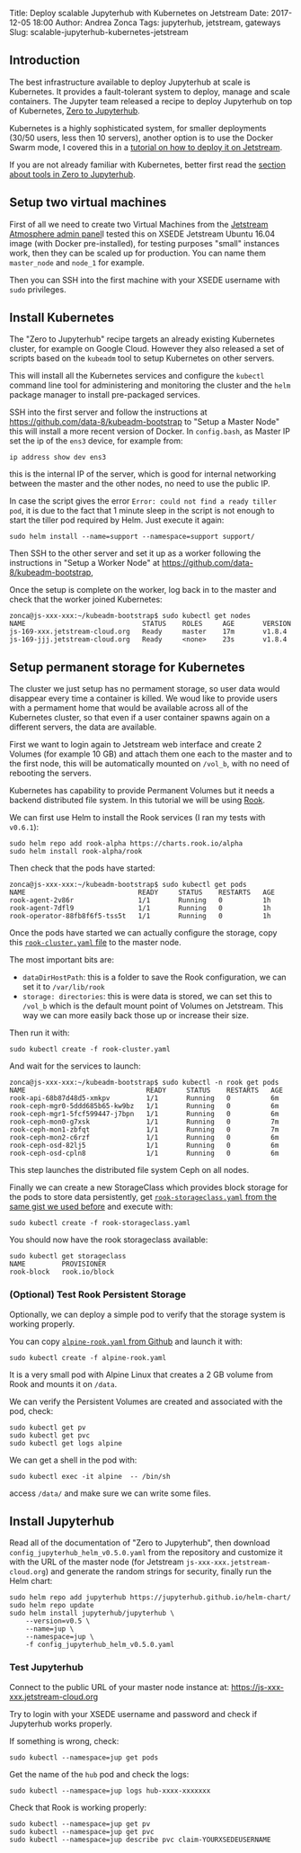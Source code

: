 Title: Deploy scalable Jupyterhub with Kubernetes on Jetstream
Date: 2017-12-05 18:00
Author: Andrea Zonca
Tags: jupyterhub, jetstream, gateways
Slug: scalable-jupyterhub-kubernetes-jetstream

## Introduction

The best infrastructure available to deploy Jupyterhub at scale is Kubernetes. It provides a fault-tolerant system to deploy, manage and scale containers. The Jupyter team released a recipe to deploy Jupyterhub on top of Kubernetes, [Zero to Jupyterhub](https://zero-to-jupyterhub.readthedocs.io).

Kubernetes is a highly sophisticated system, for smaller deployments (30/50 users, less then 10 servers), another option is to use the Docker Swarm mode, I covered this in a [tutorial on how to deploy it on Jetstream](https://zonca.github.io/2017/10/scalable-jupyterhub-docker-swarm-mode.html).

If you are not already familiar with Kubernetes, better first read the [section about tools in Zero to Jupyterhub](https://zero-to-jupyterhub.readthedocs.io/en/latest/tools.html).

## Setup two virtual machines

First of all we need to create two Virtual Machines from the [Jetstream Atmosphere admin panel](https://use.jetstream-cloud.org)I tested this on XSEDE Jetstream Ubuntu 16.04 image (with Docker pre-installed), for testing purposes "small" instances work, then they can be scaled up for production. You can name them `master_node` and `node_1` for example.

Then you can SSH into the first machine with your XSEDE username with `sudo` privileges.

## Install Kubernetes

The "Zero to Jupyterhub" recipe targets an already existing Kubernetes cluster, for example on Google Cloud. However they also released a set of scripts based on the `kubeadm` tool to setup Kubernetes on other servers.

This will install all the Kubernetes services and configure the `kubectl` command line tool for administering and monitoring the cluster and the `helm` package manager to install pre-packaged services.

SSH into the first server and follow the instructions at <https://github.com/data-8/kubeadm-bootstrap> to "Setup a Master Node"
this will install a more recent version of Docker. In `config.bash`, as Master IP set the ip of the `ens3` device, for example from:

    ip address show dev ens3

this is the internal IP of the server, which is good for internal networking between the master and the other nodes, no need to use the public IP.

In case the script gives the error `Error: could not find a ready tiller pod`, it is due to the fact that 1 minute sleep in the script is not enough to start the tiller pod required by Helm. Just execute it again:

    sudo helm install --name=support --namespace=support support/

Then SSH to the other server and set it up as a worker following the instructions in "Setup a Worker Node" at <https://github.com/data-8/kubeadm-bootstrap>,

Once the setup is complete on the worker, log back in to the master and check that the worker joined Kubernetes:

	zonca@js-xxx-xxx:~/kubeadm-bootstrap$ sudo kubectl get nodes
	NAME                             STATUS    ROLES     AGE       VERSION
	js-169-xxx.jetstream-cloud.org   Ready     master    17m       v1.8.4
	js-169-jjj.jetstream-cloud.org   Ready     <none>    23s       v1.8.4

## Setup permanent storage for Kubernetes

The cluster we just setup has no permament storage, so user data would disappear every time a container is killed.
We woud like to provide users with a permament home that would be available across all of the Kubernetes cluster, so that even if a user container spawns again on a different servers, the data are available.

First we want to login again to Jetstream web interface and create 2 Volumes (for example 10 GB) and attach them one each to the master and to the first node, this will be automatically mounted on `/vol_b`, with no need of rebooting the servers.

Kubernetes has capability to provide Permanent Volumes but it needs a backend distributed file system. In this tutorial we will be using [Rook](https://rook.io/).

We can first use Helm to install the Rook services (I ran my tests with `v0.6.1`):

	sudo helm repo add rook-alpha https://charts.rook.io/alpha
	sudo helm install rook-alpha/rook

Then check that the pods have started:

	zonca@js-xxx-xxx:~/kubeadm-bootstrap$ sudo kubectl get pods
	NAME                            READY     STATUS    RESTARTS   AGE
	rook-agent-2v86r                1/1       Running   0          1h
	rook-agent-7dfl9                1/1       Running   0          1h
	rook-operator-88fb8f6f5-tss5t   1/1       Running   0          1h

Once the pods have started we can actually configure the storage, copy this [`rook-cluster.yaml` file](https://gist.github.com/zonca/3c5b4b44c8a60a62754774f4462549c1) to the master node.

The most important bits are:

* `dataDirHostPath`: this is a folder to save the Rook configuration, we can set it to `/var/lib/rook`
* `storage: directories`: this is were data is stored, we can set this to `/vol_b` which is the default mount point of Volumes on Jetstream. This way we can more easily back those up or increase their size.

Then run it with:

	sudo kubectl create -f rook-cluster.yaml

And wait for the services to launch:

	zonca@js-xxx-xxx:~/kubeadm-bootstrap$ sudo kubectl -n rook get pods
	NAME                              READY     STATUS    RESTARTS   AGE
	rook-api-68b87d48d5-xmkpv         1/1       Running   0          6m
	rook-ceph-mgr0-5ddd685b65-kw9bz   1/1       Running   0          6m
	rook-ceph-mgr1-5fcf599447-j7bpn   1/1       Running   0          6m
	rook-ceph-mon0-g7xsk              1/1       Running   0          7m
	rook-ceph-mon1-zbfqt              1/1       Running   0          7m
	rook-ceph-mon2-c6rzf              1/1       Running   0          6m
	rook-ceph-osd-82lj5               1/1       Running   0          6m
	rook-ceph-osd-cpln8               1/1       Running   0          6m

This step launches the distributed file system Ceph on all nodes.

Finally we can create a new StorageClass which provides block storage for the pods to store data persistently, get [`rook-storageclass.yaml` from the same gist we used before](https://gist.github.com/zonca/3c5b4b44c8a60a62754774f4462549c1#file-rook-storageclass-yaml) and execute with:

	sudo kubectl create -f rook-storageclass.yaml

You should now have the rook storageclass available:

	sudo kubectl get storageclass
	NAME         PROVISIONER
	rook-block   rook.io/block

### (Optional) Test Rook Persistent Storage

Optionally, we can deploy a simple pod to verify that the storage system is working properly.

You can copy [`alpine-rook.yaml` from Github](https://gist.github.com/zonca/3c5b4b44c8a60a62754774f4462549c1#file-alpine-rook-yaml)
and launch it with:

	sudo kubectl create -f alpine-rook.yaml

It is a very small pod with Alpine Linux that creates a 2 GB volume from Rook and mounts it on `/data`.

We can verify the Persistent Volumes are created and associated with the pod, check:

	sudo kubectl get pv
	sudo kubectl get pvc
	sudo kubectl get logs alpine

We can get a shell in the pod with:

	sudo kubectl exec -it alpine  -- /bin/sh

access `/data/` and make sure we can write some files.

## Install Jupyterhub

Read all of the documentation of "Zero to Jupyterhub", then download `config_jupyterhub_helm_v0.5.0.yaml` from the repository and customize it with the URL of the master node (for Jetstream `js-xxx-xxx.jetstream-cloud.org`) and generate the random strings for security, finally run the Helm chart:

	sudo helm repo add jupyterhub https://jupyterhub.github.io/helm-chart/
	sudo helm repo update
	sudo helm install jupyterhub/jupyterhub \
		--version=v0.5 \
		--name=jup \
		--namespace=jup \
		-f config_jupyterhub_helm_v0.5.0.yaml

### Test Jupyterhub

Connect to the public URL of your master node instance at: <https://js-xxx-xxx.jetstream-cloud.org>

Try to login with your XSEDE username and password and check if Jupyterhub works properly.

If something is wrong, check:

	sudo kubectl --namespace=jup get pods

Get the name of the `hub` pod and check the logs:

	sudo kubectl --namespace=jup logs hub-xxxx-xxxxxxx

Check that Rook is working properly:

	sudo kubectl --namespace=jup get pv
	sudo kubectl --namespace=jup get pvc
	sudo kubectl --namespace=jup describe pvc claim-YOURXSEDEUSERNAME
